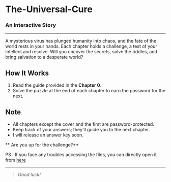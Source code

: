 # The-Universal-Cure
### An Interactive Story

---
A mysterious virus has plunged humanity into chaos, and the fate of the world rests in your hands. Each chapter holds a challenge, a test of your intellect and resolve. Will you uncover the secrets, solve the riddles, and bring salvation to a desperate world?

## How It Works
1. Read the guide provided in the **Chapter 0**.
2. Solve the puzzle at the end of each chapter to earn the password for the next.

## Note
- All chapters except the cover and the first are password-protected.
- Keep track of your answers; they'll guide you to the next chapter.
- I will release an answer key soon.

** Are you up for the challenge?**

PS : If you face any troubles accessing the files, you can directly open it from [here](https://drive.google.com/drive/folders/1awVP7Z_-5ifWJhQZxlZJTiA4lxMGcs6o?usp=sharing)

---
>*Good luck!*
